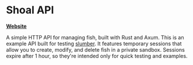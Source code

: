 # Shoal API

**[Website](https://shoal.lucaspickering.me/)**

A simple HTTP API for managing fish, built with Rust and Axum. This is an example API built for testing [slumber](github.com/LucasPickering/slumber). It features temporary sessions that allow you to create, modify, and delete fish in a private sandbox. Sessions expire after 1 hour, so they're intended only for quick testing and examples.
